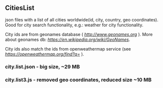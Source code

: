 ## CitiesList

json files with a list of all cities worldwide(id, city, country, geo coordinates). Good for city search functionality, e.g.: weather for city functionality.

City ids are from geonames database ( *http://www.geonames.org* ). More about geonames db: *https://en.wikipedia.org/wiki/GeoNames*.

City ids also match the ids from openweathermap service (see *https://openweathermap.org/find?q=* ).

### city.list.json	  - big size, ~29 MB
### city.list3.js 	  - removed geo coordinates, reduced size ~10 MB